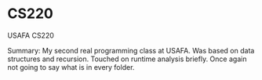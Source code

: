CS220
=====

USAFA CS220

Summary: My second real programming class at USAFA. Was based on data structures and recursion. Touched on runtime analysis briefly. Once again not going to say what is in every folder.

